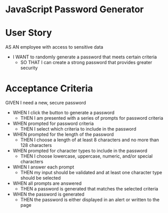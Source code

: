 # JavaScript Password Generator


# User Story

AS AN employee with access to sensitive data
- I WANT to randomly generate a password that meets certain criteria
    - SO THAT I can create a strong password that provides greater security

# Acceptance Criteria
GIVEN I need a new, secure password
- WHEN I click the button to generate a password
    - THEN I am presented with a series of prompts for password criteria
- WHEN prompted for password criteria
    - THEN I select which criteria to include in the password
- WHEN prompted for the length of the password
    - THEN I choose a length of at least 8 characters and no more than 128 characters
- WHEN prompted for character types to include in the password
    - THEN I choose lowercase, uppercase, numeric, and/or special characters
 - WHEN I answer each prompt
    - THEN my input should be validated and at least one character type should be selected
- WHEN all prompts are answered
    - THEN a password is generated that matches the selected criteria
- WHEN the password is generated
    - THEN the password is either displayed in an alert or written to the page
